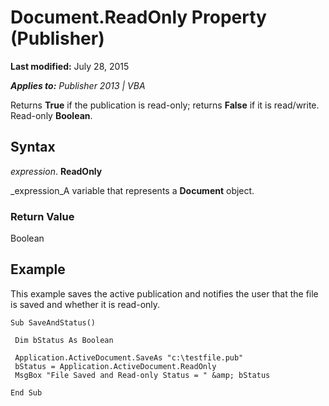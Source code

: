 
# Document.ReadOnly Property (Publisher)

 **Last modified:** July 28, 2015

 _**Applies to:** Publisher 2013 | VBA_

Returns  **True** if the publication is read-only; returns **False** if it is read/write. Read-only **Boolean**.


## Syntax

 _expression_. **ReadOnly**

 _expression_A variable that represents a  **Document** object.


### Return Value

Boolean


## Example

This example saves the active publication and notifies the user that the file is saved and whether it is read-only.


```
Sub SaveAndStatus() 
 
 Dim bStatus As Boolean 
 
 Application.ActiveDocument.SaveAs "c:\testfile.pub" 
 bStatus = Application.ActiveDocument.ReadOnly 
 MsgBox "File Saved and Read-only Status = " &amp; bStatus 
 
End Sub 

```

